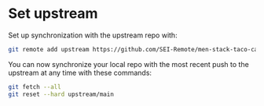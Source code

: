 # Set upstream

Set up synchronization with the upstream repo with:

```bash
git remote add upstream https://github.com/SEI-Remote/men-stack-taco-cats.git
```

You can now synchronize your local repo with the most recent push to the upstream at any time with these commands:

```bash
git fetch --all
git reset --hard upstream/main
```